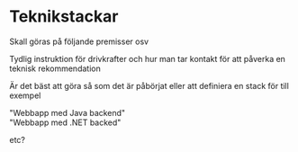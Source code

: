 # Teknikstackar

Skall göras på följande premisser osv



Tydlig instruktion för drivkrafter och hur man tar kontakt för att påverka en teknisk rekommendation



Är det bäst att göra så som det är påbörjat eller att definiera en stack för till exempel

  
"Webbapp med Java backend"  
"Webbapp med .NET backed"

etc?




